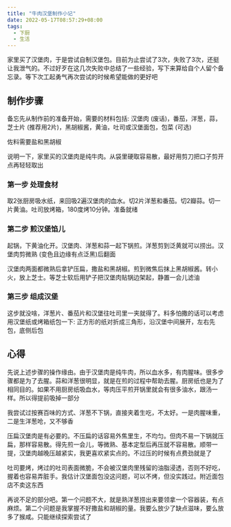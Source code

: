 ```yaml
---
title: "牛肉汉堡制作小记"
date: 2022-05-17T08:57:29+08:00
tags:
  - 下厨
  - 生活
---
```


家里买了汉堡肉，于是尝试自制汉堡包。目前为止尝试了3次，失败了3次，还挺让我泄气的。不过好歹在这几次失败中总结了一些经验，写下来算给自个人留个备忘录。等下次工起勇气再次尝试的时候希望能做的更好吧

## 制作步骤

备忘先从制作前的准备开始，需要的材料包括: 汉堡肉 (废话)，番茄，洋葱，蒜，芝士片 (推荐用2片)，黑胡椒酱，黄油，吐司或汉堡面包，包菜 (可选)

佐料需要盐和黑胡椒

说明一下，家里买的汉堡肉是纯牛肉。从袋里硬取容易散，最好用剪刀把口子剪开点再轻轻取出

### 第一步 处理食材

取2张厨房吸水纸，来回吸2遍汉堡肉的血水。切2片洋葱和番茄。切2瓣蒜。切一片黄油。吐司放烤箱，180度烤10分钟。准备就绪

### 第二步 煎汉堡馅儿

起锅，下黄油化开。汉堡肉、洋葱和蒜一起下锅煎。洋葱剪到泛黄就可以捞出。汉堡肉剪微熟 (变色且边缘有点泛黑)后翻面

汉堡肉两面都微熟后拿铲压扁，撒盐和黑胡椒。煎到微焦后抹上黑胡椒酱。转小火，放上芝士。等芝士软后用铲子把汉堡肉贴锅边架起，静置一会儿滤油

### 第三步 组成汉堡

这步就没啥，洋葱片、番茄片和汉堡往吐司里一夹就得了。料多怕撒的话可以考虑用汉堡纸或烤箱纸包一下: 正方形的纸对折成三角形，沿汉堡中间展开，左右先包，底侧后包

## 心得

先说上述步骤的操作缘由。由于汉堡肉是纯牛肉，所以血水多，有肉腥味。很多步骤都是为了去腥。蒜和洋葱很明显，就是在煎的过程中帮助去腥。厨房纸也是为了相同目的。如果不用厨房纸吸血水，等肉压平煎开锅里就会有很多油水，跟汤一样。所以得提前吸掉一部分

我尝试过按赛百味的方式、洋葱不下锅，直接夹着生吃，不太好。一是肉腥味重，二是生洋葱呛，又不够香

压扁汉堡肉是有必要的。不压扁的话容易外焦里生，不均匀。但肉不易一下锅就压扁，那样容易散。得先煎一会儿，等微熟、基本定型后再压就不容易散。顺带一提，汉堡肉越晚压越紧实，我更喜欢紧实点的。不过压的时候有点费劲就是了

吐司要烤，烤过的吐司表面微脆，不会被汉堡肉里残留的油脂浸透，否则不好吃，握着也容易弄脏手。我估计汉堡面包没这问题，可以不烤，但没实践过。附近面包店不卖这东西

再说不足的部分吧。第一个问题不大，就是熟洋葱捞出来要领拿一个容器装，有点麻烦。第二个问题是我掌握不好撒盐和胡椒的量。我要么放少了缺点滋味，要么放多了猴咸。只能继续探索尝试了
